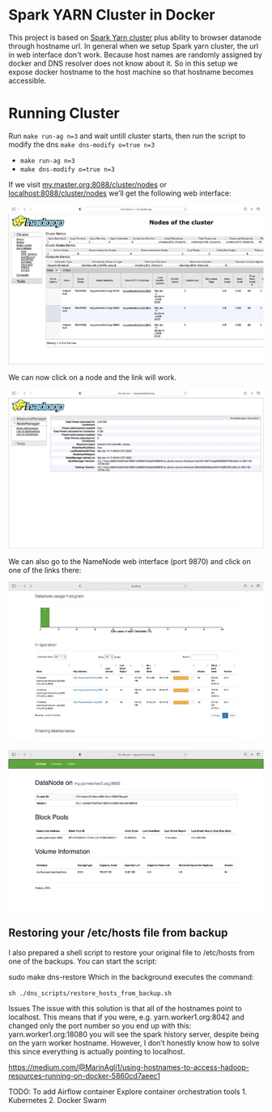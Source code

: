 # Spark YARN Cluster in Docker
This project is based on [Spark Yarn cluster](https://github.com/experientlabs/spark_playground/tree/main/spark-multinode-yarn) plus ability to browser datanode through hostname url. 
In general when we setup Spark yarn cluster, the url in web interface don't work. 
Because host names are randomly assigned by docker and DNS resolver does not know about it. 
So in this setup we expose docker hostname to the host machine so that hostname becomes accessible.


# Running Cluster
Run `make run-ag n=3` and wait untill cluster starts, then run the script to modify the dns `make dns-modify o=true n=3`
- `make run-ag n=3`
- `make dns-modify o=true n=3`

If we visit [my.master.org:8088/cluster/nodes](my.master.org:8088/cluster/nodes) or [localhost:8088/cluster/nodes](localhost:8088/cluster/nodes) we’ll get the following web interface:

![img.png](resources/img.png)


We can now click on a node and the link will work.

![img_1.png](resources/img_1.png)

We can also go to the NameNode web interface (port 9870) and click on one of the links there:

![img_2.png](resources/img_2.png)


![img_3.png](resources/img_3.png)


## Restoring your /etc/hosts file from backup
I also prepared a shell script to restore your original file to /etc/hosts from one of the backups. You can start the script:

sudo make dns-restore
Which in the background executes the command:

`sh ./dns_scripts/restore_hosts_from_backup.sh`


Issues
The issue with this solution is that all of the hostnames point to localhost. This means that if you were, e.g. yarn.worker1.org:8042 and changed only the port number so you end up with this: yarn.worker1.org:18080 you will see the spark history server, despite being on the yarn worker hostname. However, I don’t honestly know how to solve this since everything is actually pointing to localhost.

https://medium.com/@MarinAgli1/using-hostnames-to-access-hadoop-resources-running-on-docker-5860cd7aeec1


TODO:
To add Airflow container
Explore container orchestration tools
    1. Kubernetes
    2. Docker Swarm
